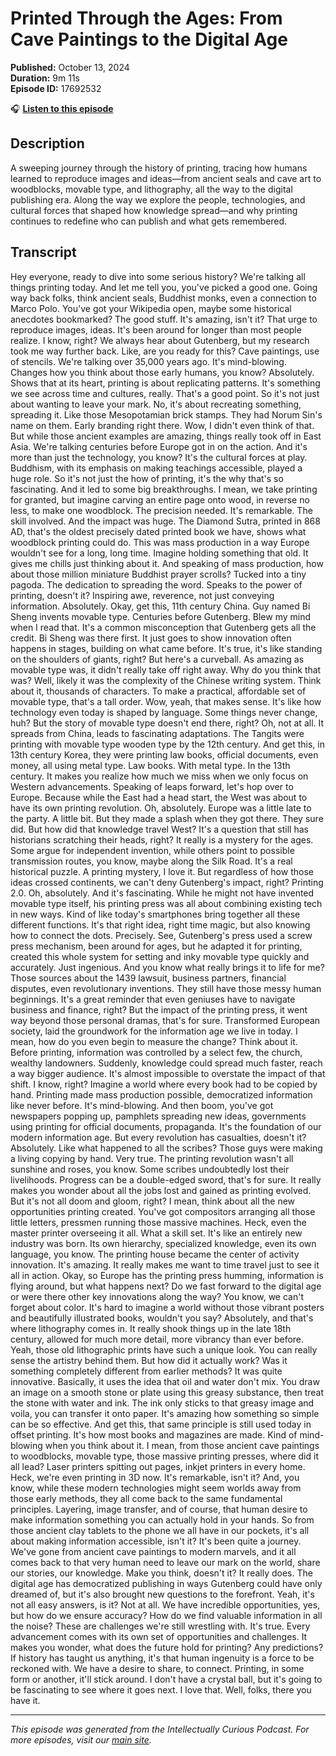 # Printed Through the Ages: From Cave Paintings to the Digital Age

**Published:** October 13, 2024  
**Duration:** 9m 11s  
**Episode ID:** 17692532

🎧 **[Listen to this episode](https://intellectuallycurious.buzzsprout.com/2529712/episodes/17692532-printed-through-the-ages-from-cave-paintings-to-the-digital-age)**

## Description

A sweeping journey through the history of printing, tracing how humans learned to reproduce images and ideas—from ancient seals and cave art to woodblocks, movable type, and lithography, all the way to the digital publishing era. Along the way we explore the people, technologies, and cultural forces that shaped how knowledge spread—and why printing continues to redefine who can publish and what gets remembered.

## Transcript

Hey everyone, ready to dive into some serious history? We're talking all things printing today. And let me tell you, you've picked a good one. Going way back folks, think ancient seals, Buddhist monks, even a connection to Marco Polo. You've got your Wikipedia open, maybe some historical anecdotes bookmarked? The good stuff. It's amazing, isn't it? That urge to reproduce images, ideas. It's been around for longer than most people realize. I know, right? We always hear about Gutenberg, but my research took me way further back. Like, are you ready for this? Cave paintings, use of stencils. We're talking over 35,000 years ago. It's mind-blowing. Changes how you think about those early humans, you know? Absolutely. Shows that at its heart, printing is about replicating patterns. It's something we see across time and cultures, really. That's a good point. So it's not just about wanting to leave your mark. No, it's about recreating something, spreading it. Like those Mesopotamian brick stamps. They had Norum Sin's name on them. Early branding right there. Wow, I didn't even think of that. But while those ancient examples are amazing, things really took off in East Asia. We're talking centuries before Europe got in on the action. And it's more than just the technology, you know? It's the cultural forces at play. Buddhism, with its emphasis on making teachings accessible, played a huge role. So it's not just the how of printing, it's the why that's so fascinating. And it led to some big breakthroughs. I mean, we take printing for granted, but imagine carving an entire page onto wood, in reverse no less, to make one woodblock. The precision needed. It's remarkable. The skill involved. And the impact was huge. The Diamond Sutra, printed in 868 AD, that's the oldest precisely dated printed book we have, shows what woodblock printing could do. This was mass production in a way Europe wouldn't see for a long, long time. Imagine holding something that old. It gives me chills just thinking about it. And speaking of mass production, how about those million miniature Buddhist prayer scrolls? Tucked into a tiny pagoda. The dedication to spreading the word. Speaks to the power of printing, doesn't it? Inspiring awe, reverence, not just conveying information. Absolutely. Okay, get this, 11th century China. Guy named Bi Sheng invents movable type. Centuries before Gutenberg. Blew my mind when I read that. It's a common misconception that Gutenberg gets all the credit. Bi Sheng was there first. It just goes to show innovation often happens in stages, building on what came before. It's true, it's like standing on the shoulders of giants, right? But here's a curveball. As amazing as movable type was, it didn't really take off right away. Why do you think that was? Well, likely it was the complexity of the Chinese writing system. Think about it, thousands of characters. To make a practical, affordable set of movable type, that's a tall order. Wow, yeah, that makes sense. It's like how technology even today is shaped by language. Some things never change, huh? But the story of movable type doesn't end there, right? Oh, not at all. It spreads from China, leads to fascinating adaptations. The Tangits were printing with movable type wooden type by the 12th century. And get this, in 13th century Korea, they were printing law books, official documents, even money, all using metal type. Law books. With metal type. In the 13th century. It makes you realize how much we miss when we only focus on Western advancements. Speaking of leaps forward, let's hop over to Europe. Because while the East had a head start, the West was about to have its own printing revolution. Oh, absolutely. Europe was a little late to the party. A little bit. But they made a splash when they got there. They sure did. But how did that knowledge travel West? It's a question that still has historians scratching their heads, right? It really is a mystery for the ages. Some argue for independent invention, while others point to possible transmission routes, you know, maybe along the Silk Road. It's a real historical puzzle. A printing mystery, I love it. But regardless of how those ideas crossed continents, we can't deny Gutenberg's impact, right? Printing 2.0. Oh, absolutely. And it's fascinating. While he might not have invented movable type itself, his printing press was all about combining existing tech in new ways. Kind of like today's smartphones bring together all these different functions. It's that right idea, right time magic, but also knowing how to connect the dots. Precisely. See, Gutenberg's press used a screw press mechanism, been around for ages, but he adapted it for printing, created this whole system for setting and inky movable type quickly and accurately. Just ingenious. And you know what really brings it to life for me? Those sources about the 1439 lawsuit, business partners, financial disputes, even revolutionary inventions. They still have those messy human beginnings. It's a great reminder that even geniuses have to navigate business and finance, right? But the impact of the printing press, it went way beyond those personal dramas, that's for sure. Transformed European society, laid the groundwork for the information age we live in today. I mean, how do you even begin to measure the change? Think about it. Before printing, information was controlled by a select few, the church, wealthy landowners. Suddenly, knowledge could spread much faster, reach a way bigger audience. It's almost impossible to overstate the impact of that shift. I know, right? Imagine a world where every book had to be copied by hand. Printing made mass production possible, democratized information like never before. It's mind-blowing. And then boom, you've got newspapers popping up, pamphlets spreading new ideas, governments using printing for official documents, propaganda. It's the foundation of our modern information age. But every revolution has casualties, doesn't it? Absolutely. Like what happened to all the scribes? Those guys were making a living copying by hand. Very true. The printing revolution wasn't all sunshine and roses, you know. Some scribes undoubtedly lost their livelihoods. Progress can be a double-edged sword, that's for sure. It really makes you wonder about all the jobs lost and gained as printing evolved. But it's not all doom and gloom, right? I mean, think about all the new opportunities printing created. You've got compositors arranging all those little letters, pressmen running those massive machines. Heck, even the master printer overseeing it all. What a skill set. It's like an entirely new industry was born. Its own hierarchy, specialized knowledge, even its own language, you know. The printing house became the center of activity innovation. It's amazing. It really makes me want to time travel just to see it all in action. Okay, so Europe has the printing press humming, information is flying around, but what happens next? Do we fast forward to the digital age or were there other key innovations along the way? You know, we can't forget about color. It's hard to imagine a world without those vibrant posters and beautifully illustrated books, wouldn't you say? Absolutely, and that's where lithography comes in. It really shook things up in the late 18th century, allowed for much more detail, more vibrancy than ever before. Yeah, those old lithographic prints have such a unique look. You can really sense the artistry behind them. But how did it actually work? Was it something completely different from earlier methods? It was quite innovative. Basically, it uses the idea that oil and water don't mix. You draw an image on a smooth stone or plate using this greasy substance, then treat the stone with water and ink. The ink only sticks to that greasy image and voila, you can transfer it onto paper. It's amazing how something so simple can be so effective. And get this, that same principle is still used today in offset printing. It's how most books and magazines are made. Kind of mind-blowing when you think about it. I mean, from those ancient cave paintings to woodblocks, movable type, those massive printing presses, where did it all lead? Laser printers spitting out pages, inkjet printers in every home. Heck, we're even printing in 3D now. It's remarkable, isn't it? And, you know, while these modern technologies might seem worlds away from those early methods, they all come back to the same fundamental principles. Layering, image transfer, and of course, that human desire to make information something you can actually hold in your hands. So from those ancient clay tablets to the phone we all have in our pockets, it's all about making information accessible, isn't it? It's been quite a journey. We've gone from ancient cave paintings to modern marvels, and it all comes back to that very human need to leave our mark on the world, share our stories, our knowledge. Make you think, doesn't it? It really does. The digital age has democratized publishing in ways Gutenberg could have only dreamed of, but it's also brought new questions to the forefront. Yeah, it's not all easy answers, is it? Not at all. We have incredible opportunities, yes, but how do we ensure accuracy? How do we find valuable information in all the noise? These are challenges we're still wrestling with. It's true. Every advancement comes with its own set of opportunities and challenges. It makes you wonder, what does the future hold for printing? Any predictions? If history has taught us anything, it's that human ingenuity is a force to be reckoned with. We have a desire to share, to connect. Printing, in some form or another, it'll stick around. I don't have a crystal ball, but it's going to be fascinating to see where it goes next. I love that. Well, folks, there you have it.

---
*This episode was generated from the Intellectually Curious Podcast. For more episodes, visit our [main site](https://intellectuallycurious.buzzsprout.com).*
